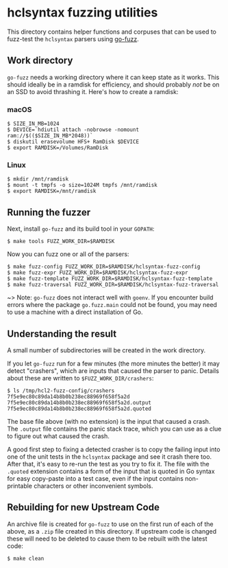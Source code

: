 # hclsyntax fuzzing utilities

This directory contains helper functions and corpuses that can be used to
fuzz-test the `hclsyntax` parsers using [go-fuzz](https://github.com/dvyukov/go-fuzz).

## Work directory

`go-fuzz` needs a working directory where it can keep state as it works.  This
should ideally be in a ramdisk for efficiency, and should probably _not_ be on
an SSD to avoid thrashing it. Here's how to create a ramdisk:

### macOS

```
$ SIZE_IN_MB=1024
$ DEVICE=`hdiutil attach -nobrowse -nomount ram://$(($SIZE_IN_MB*2048))`
$ diskutil erasevolume HFS+ RamDisk $DEVICE
$ export RAMDISK=/Volumes/RamDisk
```

### Linux

```
$ mkdir /mnt/ramdisk
$ mount -t tmpfs -o size=1024M tmpfs /mnt/ramdisk
$ export RAMDISK=/mnt/ramdisk
```

## Running the fuzzer

Next, install `go-fuzz` and its build tool in your `GOPATH`:

```
$ make tools FUZZ_WORK_DIR=$RAMDISK
```

Now you can fuzz one or all of the parsers:

```
$ make fuzz-config FUZZ_WORK_DIR=$RAMDISK/hclsyntax-fuzz-config
$ make fuzz-expr FUZZ_WORK_DIR=$RAMDISK/hclsyntax-fuzz-expr
$ make fuzz-template FUZZ_WORK_DIR=$RAMDISK/hclsyntax-fuzz-template
$ make fuzz-traversal FUZZ_WORK_DIR=$RAMDISK/hclsyntax-fuzz-traversal
```

~> Note: `go-fuzz` does not interact well with `goenv`. If you encounter build
errors where the package `go.fuzz.main` could not be found, you may need to use
a machine with a direct installation of Go.

## Understanding the result

A small number of subdirectories will be created in the work directory.

If you let `go-fuzz` run for a few minutes (the more minutes the better) it
may detect "crashers", which are inputs that caused the parser to panic. Details
about these are written to `$FUZZ_WORK_DIR/crashers`:

```
$ ls /tmp/hcl2-fuzz-config/crashers
7f5e9ec80c89da14b8b0b238ec88969f658f5a2d
7f5e9ec80c89da14b8b0b238ec88969f658f5a2d.output
7f5e9ec80c89da14b8b0b238ec88969f658f5a2d.quoted
```

The base file above (with no extension) is the input that caused a crash. The
`.output` file contains the panic stack trace, which you can use as a clue to
figure out what caused the crash.

A good first step to fixing a detected crasher is to copy the failing input
into one of the unit tests in the `hclsyntax` package and see it crash there
too. After that, it's easy to re-run the test as you try to fix it. The
file with the `.quoted` extension contains a form of the input that is quoted
in Go syntax for easy copy-paste into a test case, even if the input contains
non-printable characters or other inconvenient symbols.

## Rebuilding for new Upstream Code

An archive file is created for `go-fuzz` to use on the first run of each
of the above, as a `.zip` file created in this directory. If upstream code
is changed these will need to be deleted to cause them to be rebuilt with
the latest code:

```
$ make clean
```
